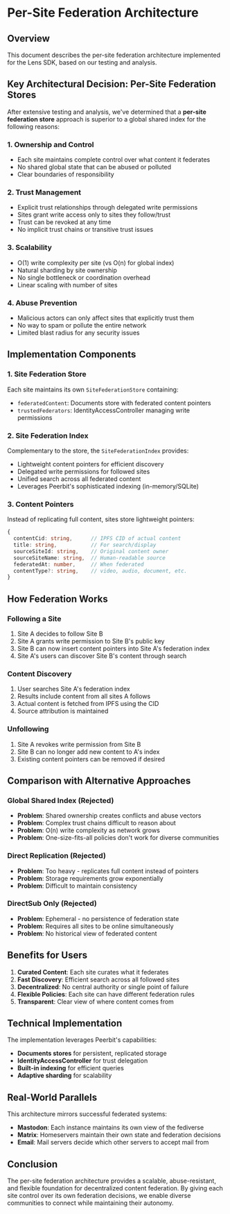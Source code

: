 # Per-Site Federation Architecture

## Overview

This document describes the per-site federation architecture implemented for the Lens SDK, based on our testing and analysis.

## Key Architectural Decision: Per-Site Federation Stores

After extensive testing and analysis, we've determined that a **per-site federation store** approach is superior to a global shared index for the following reasons:

### 1. Ownership and Control
- Each site maintains complete control over what content it federates
- No shared global state that can be abused or polluted
- Clear boundaries of responsibility

### 2. Trust Management
- Explicit trust relationships through delegated write permissions
- Sites grant write access only to sites they follow/trust
- Trust can be revoked at any time
- No implicit trust chains or transitive trust issues

### 3. Scalability
- O(1) write complexity per site (vs O(n) for global index)
- Natural sharding by site ownership
- No single bottleneck or coordination overhead
- Linear scaling with number of sites

### 4. Abuse Prevention
- Malicious actors can only affect sites that explicitly trust them
- No way to spam or pollute the entire network
- Limited blast radius for any security issues

## Implementation Components

### 1. Site Federation Store
Each site maintains its own `SiteFederationStore` containing:
- `federatedContent`: Documents store with federated content pointers
- `trustedFederators`: IdentityAccessController managing write permissions

### 2. Site Federation Index
Complementary to the store, the `SiteFederationIndex` provides:
- Lightweight content pointers for efficient discovery
- Delegated write permissions for followed sites
- Unified search across all federated content
- Leverages Peerbit's sophisticated indexing (in-memory/SQLite)

### 3. Content Pointers
Instead of replicating full content, sites store lightweight pointers:
```typescript
{
  contentCid: string,      // IPFS CID of actual content
  title: string,           // For search/display
  sourceSiteId: string,    // Original content owner
  sourceSiteName: string,  // Human-readable source
  federatedAt: number,     // When federated
  contentType?: string,    // video, audio, document, etc.
}
```

## How Federation Works

### Following a Site
1. Site A decides to follow Site B
2. Site A grants write permission to Site B's public key
3. Site B can now insert content pointers into Site A's federation index
4. Site A's users can discover Site B's content through search

### Content Discovery
1. User searches Site A's federation index
2. Results include content from all sites A follows
3. Actual content is fetched from IPFS using the CID
4. Source attribution is maintained

### Unfollowing
1. Site A revokes write permission from Site B
2. Site B can no longer add new content to A's index
3. Existing content pointers can be removed if desired

## Comparison with Alternative Approaches

### Global Shared Index (Rejected)
- **Problem**: Shared ownership creates conflicts and abuse vectors
- **Problem**: Complex trust chains difficult to reason about
- **Problem**: O(n) write complexity as network grows
- **Problem**: One-size-fits-all policies don't work for diverse communities

### Direct Replication (Rejected)
- **Problem**: Too heavy - replicates full content instead of pointers
- **Problem**: Storage requirements grow exponentially
- **Problem**: Difficult to maintain consistency

### DirectSub Only (Rejected)
- **Problem**: Ephemeral - no persistence of federation state
- **Problem**: Requires all sites to be online simultaneously
- **Problem**: No historical view of federated content

## Benefits for Users

1. **Curated Content**: Each site curates what it federates
2. **Fast Discovery**: Efficient search across all followed sites
3. **Decentralized**: No central authority or single point of failure
4. **Flexible Policies**: Each site can have different federation rules
5. **Transparent**: Clear view of where content comes from

## Technical Implementation

The implementation leverages Peerbit's capabilities:
- **Documents stores** for persistent, replicated storage
- **IdentityAccessController** for trust delegation
- **Built-in indexing** for efficient queries
- **Adaptive sharding** for scalability

## Real-World Parallels

This architecture mirrors successful federated systems:
- **Mastodon**: Each instance maintains its own view of the fediverse
- **Matrix**: Homeservers maintain their own state and federation decisions
- **Email**: Mail servers decide which other servers to accept mail from

## Conclusion

The per-site federation architecture provides a scalable, abuse-resistant, and flexible foundation for decentralized content federation. By giving each site control over its own federation decisions, we enable diverse communities to connect while maintaining their autonomy.